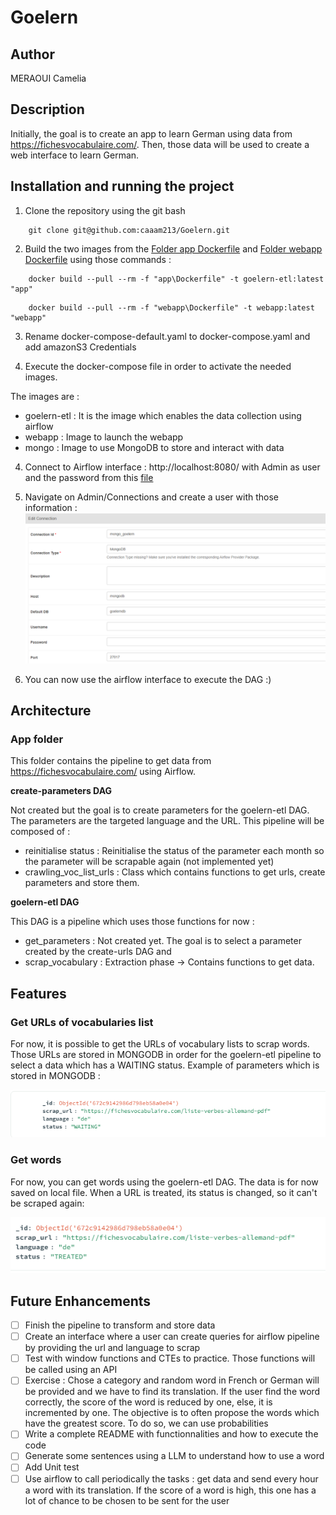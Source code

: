 # Goelern

## Author 
MERAOUI Camelia

## Description
Initially, the goal is to create an app to learn German using data from https://fichesvocabulaire.com/. 
Then, those data will be used to create a web interface to learn German. 

## Installation and running the project
1. Clone the repository using the git bash
```
    git clone git@github.com:caaam213/Goelern.git
```

2. Build the two images from the [Folder app Dockerfile](/app/Dockerfile) and [Folder webapp Dockerfile](/webapp/Dockerfile) using those commands : 
```
    docker build --pull --rm -f "app\Dockerfile" -t goelern-etl:latest "app"
```


```
    docker build --pull --rm -f "webapp\Dockerfile" -t webapp:latest "webapp"
```

3. Rename docker-compose-default.yaml to docker-compose.yaml and add amazonS3 Credentials

4. Execute the docker-compose file in order to activate the needed images. 

The images are : 
    
- goelern-etl : It is the image which enables the data collection using airflow
- webapp : Image to launch the webapp 
- mongo : Image to use MongoDB to store and interact with data

4. Connect to Airflow interface : http://localhost:8080/ with Admin as user and the password from this [file](/app/airflow/standalone_admin_password.txt)

5. Navigate on Admin/Connections and create a user with those information : 
![mongo_airflow](/readme_images/mongo_airflow.png)

6. You can now use the airflow interface to execute the DAG :)

## Architecture
### App folder 
This folder contains the pipeline to get data from https://fichesvocabulaire.com/ using Airflow.

**create-parameters DAG**

Not created but the goal is to create parameters for the goelern-etl DAG. 
The parameters are the targeted language and the URL.
This pipeline will be composed of : 
- reinitialise status : Reinitialise the status of the parameter each month so the parameter will be scrapable again (not implemented yet)
- crawling_voc_list_urls : Class which contains functions to get urls, create parameters and store them.

**goelern-etl DAG**

This DAG is a pipeline which uses those functions for now :
- get_parameters : Not created yet. The goal is to select a parameter created by the create-urls DAG and 
- scrap_vocabulary : Extraction phase -> Contains functions to get data.

## Features
### Get URLs of vocabularies list
For now, it is possible to get the URLs of vocabulary lists to scrap words. Those URLs are stored in MONGODB in order for the goelern-etl pipeline to select 
a data which has a WAITING status.
Example of parameters which is stored in MONGODB :

![parameter_scrap](/readme_images/parameter_scrap.png)

### Get words
For now, you can get words using the goelern-etl DAG. The data is for now saved on local file.
When a URL is treated, its status is changed, so it can't be scraped again: 

![parameter_scrap](/readme_images/treated.png)



 

## Future Enhancements
- [ ] Finish the pipeline to transform and store data
- [ ] Create an interface where a user can create queries for airflow pipeline by providing the url and language to scrap 
- [ ] Test with window functions and CTEs to practice. Those functions will be called using an API
- [ ] Exercise : Chose a category and random word in French or German will be provided and we have to find its translation.
If the user find the word correctly, the score of the word is reduced by one, else, it is incremented by one. The objective is to often propose the words which have the greatest score. To do so, we can use probabilities
- [ ] Write a complete README with functionnalities and how to execute the code
- [ ] Generate some sentences using a LLM to understand how to use a word 
- [ ] Add Unit test
- [ ] Use airflow to call periodically the tasks : get data and send every hour a word with its translation. If the score of a word is high, this one has a lot of chance to be chosen to be sent for the user

